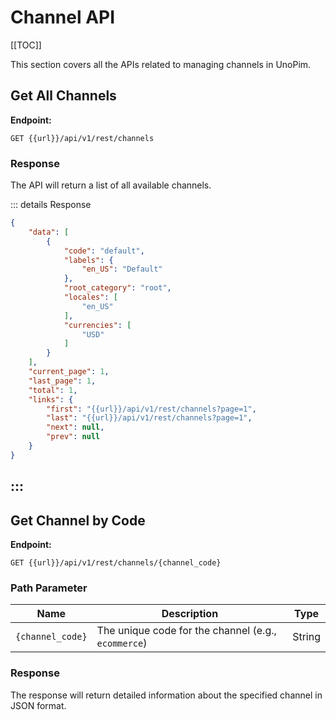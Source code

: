 # Channel API

[[TOC]]

This section covers all the APIs related to managing channels in UnoPim.

## Get All Channels

**Endpoint:**  
```
GET {{url}}/api/v1/rest/channels
```

### Response

The API will return a list of all available channels.

::: details Response
```json
{
    "data": [
        {
            "code": "default",
            "labels": {
                "en_US": "Default"
            },
            "root_category": "root",
            "locales": [
                "en_US"
            ],
            "currencies": [
                "USD"
            ]
        }
    ],
    "current_page": 1,
    "last_page": 1,
    "total": 1,
    "links": {
        "first": "{{url}}/api/v1/rest/channels?page=1",
        "last": "{{url}}/api/v1/rest/channels?page=1",
        "next": null,
        "prev": null
    }
}
```
:::
---

## Get Channel by Code

**Endpoint:**  
```
GET {{url}}/api/v1/rest/channels/{channel_code}
```

### Path Parameter

| Name              | Description                                  | Type   |
|-------------------|----------------------------------------------|--------|
| `{channel_code}`   | The unique code for the channel (e.g., `ecommerce`) | String |

### Response

The response will return detailed information about the specified channel in JSON format.